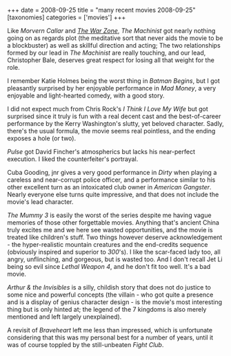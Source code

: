 +++
date = 2008-09-25
title = "many recent movies 2008-09-25"
[taxonomies]
categories = ['movies']
+++

Like *Morvern Callar* and *[The War Zone]*, *The Machinist* got nearly
nothing going on as regards plot (the meditative sort that never aids
the movie to be a blockbuster) as well as skillful direction and acting;
The two relationships formed by our lead in *The Machinist* are really
touching, and our lead, Christopher Bale, deserves great respect for
losing all that weight for the role.

I remember Katie Holmes being the worst thing in *Batman Begins*, but I
got pleasantly surprised by her enjoyable performance in *Mad Money*, a
very enjoyable and light-hearted comedy, with a good story.

I did not expect much from Chris Rock's *I Think I Love My Wife* but
got surprised since it truly is fun with a real decent cast and the
best-of-career performance by the Kerry Washington's slutty, yet
beloved character. Sadly, there's the usual formula, the movie seems
real pointless, and the ending exposes a hole (or two).

*Pulse* got David Fincher's atmospherics but lacks his near-perfect
execution. I liked the counterfeiter's portrayal.

Cuba Gooding, jnr gives a very good performance in *Dirty* when playing
a careless and near-corrupt police officer, and a performance similar to
his other excellent turn as an intoxicated club owner in *American
Gangster*. Nearly everyone else turns quite impressive, and that does
not include the movie's lead character.

*The Mummy 3* is easily the worst of the series despite me having vague
memories of those other forgettable movies. Anything that's ancient
China truly excites me and we here see wasted opportunities, and the
movie is treated like children's stuff. Two things however deserve
acknowledgement - the hyper-realistic mountain creatures and the
end-credits sequence (obviously inspired and superior to *300*'s). I
like the scar-faced lady too, all angry, unflinching, and gorgeous, but
is wasted too. And I don't recall Jet Li being so evil since *Lethal
Weapon 4*, and he don't fit too well. It's a bad movie.

*Arthur & the Invisibles* is a silly, childish story that does not do
justice to some nice and powerful concepts (the villain - who got quite
a presence and is a display of genius character design - is the movie's
most interesting thing but is only hinted at; the legend of the 7
kingdoms is also merely mentioned and left largely unexplained).

A revisit of *Braveheart* left me less than impressed, which is
unfortunate considering that this was my personal best for a number of
years, until it was of course toppled by the still-unbeaten *Fight
Club*.

  [The War Zone]: @/the-war-zone-1999.md
